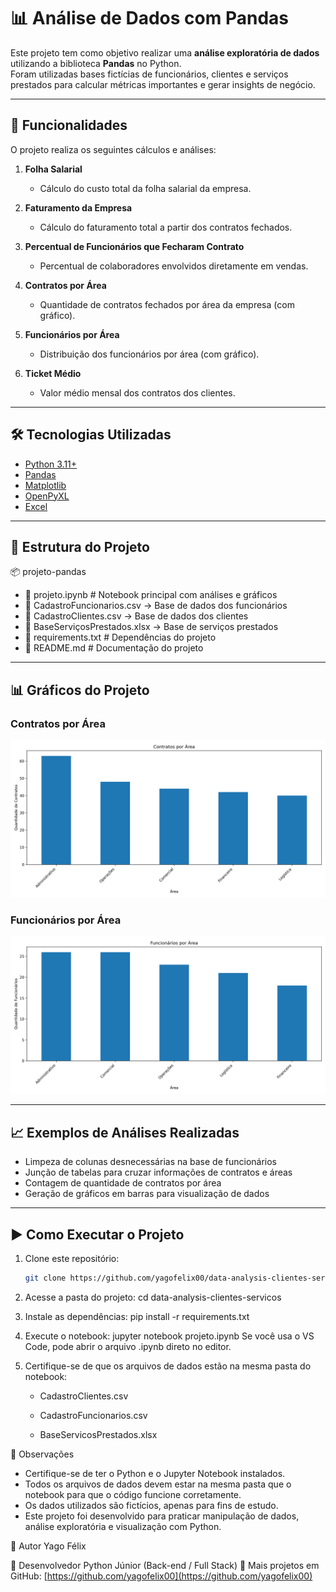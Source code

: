 # 📊 Análise de Dados com Pandas

Este projeto tem como objetivo realizar uma **análise exploratória de dados** utilizando a biblioteca **Pandas** no Python.  
Foram utilizadas bases fictícias de funcionários, clientes e serviços prestados para calcular métricas importantes e gerar insights de negócio.

---

## 🚀 Funcionalidades
O projeto realiza os seguintes cálculos e análises:

1. **Folha Salarial**
   - Cálculo do custo total da folha salarial da empresa.

2. **Faturamento da Empresa**
   - Cálculo do faturamento total a partir dos contratos fechados.

3. **Percentual de Funcionários que Fecharam Contrato**
   - Percentual de colaboradores envolvidos diretamente em vendas.

4. **Contratos por Área**
   - Quantidade de contratos fechados por área da empresa (com gráfico).

5. **Funcionários por Área**
   - Distribuição dos funcionários por área (com gráfico).

6. **Ticket Médio**
   - Valor médio mensal dos contratos dos clientes.

---

## 🛠️ Tecnologias Utilizadas
- [Python 3.11+](https://www.python.org/)
- [Pandas](https://pandas.pydata.org/)
- [Matplotlib](https://matplotlib.org/)
- [OpenPyXL](https://openpyxl.readthedocs.io/)
- [Excel](https://www.microsoft.com/pt-br/microsoft-365/excel)

---

## 📂 Estrutura do Projeto

📦 projeto-pandas
- 📄 projeto.ipynb # Notebook principal com análises e gráficos
- 📄 CadastroFuncionarios.csv → Base de dados dos funcionários  
- 📄 CadastroClientes.csv → Base de dados dos clientes 
- 📄 BaseServiçosPrestados.xlsx → Base de serviços prestados  
- 📄 requirements.txt # Dependências do projeto
- 📄 README.md # Documentação do projeto

---

## 📊 Gráficos do Projeto

### Contratos por Área
![Contratos por Área](imagens/contratos_por_area.png)

### Funcionários por Área
![Funcionários por Área](imagens/funcionarios_por_area.png)

---

## 📈 Exemplos de Análises Realizadas

- Limpeza de colunas desnecessárias na base de funcionários
- Junção de tabelas para cruzar informações de contratos e áreas
- Contagem de quantidade de contratos por área
- Geração de gráficos em barras para visualização de dados

---

## ▶️ Como Executar o Projeto

1. Clone este repositório:
   ```bash
   git clone https://github.com/yagofelix00/data-analysis-clientes-servicos.git

   
2. Acesse a pasta do projeto:
   cd data-analysis-clientes-servicos

3. Instale as dependências:
   pip install -r requirements.txt

4. Execute o notebook:
   jupyter notebook projeto.ipynb
   Se você usa o VS Code, pode abrir o arquivo .ipynb direto no editor.

5. Certifique-se de que os arquivos de dados estão na mesma pasta do notebook:

   - CadastroClientes.csv

   - CadastroFuncionarios.csv

   - BaseServicosPrestados.xlsx


📌 Observações

- Certifique-se de ter o Python e o Jupyter Notebook instalados.
- Todos os arquivos de dados devem estar na mesma pasta que o notebook para que o código funcione corretamente.
- Os dados utilizados são fictícios, apenas para fins de estudo.
- Este projeto foi desenvolvido para praticar manipulação de dados, análise exploratória e visualização com Python.

👤 Autor
Yago Félix

💼 Desenvolvedor Python Júnior (Back-end / Full Stack)
📂 Mais projetos em GitHub: [https://github.com/yagofelix00](https://github.com/yagofelix00)